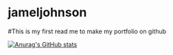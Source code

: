 # jameljohnson

#This is my first read me to make my portfolio on github

[![Anurag's GitHub stats](https://github-readme-stats.vercel.app/apiJamel144=anuraghazra)](https://github.com/anuraghazra/github-readme-stats)
